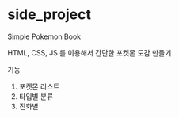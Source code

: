 # side_project
 Simple Pokemon Book

HTML, CSS, JS 를 이용해서
간단한 포켓몬 도감 만들기


기능
1. 포켓몬 리스트
2. 타입별 분류
3. 진화별 
